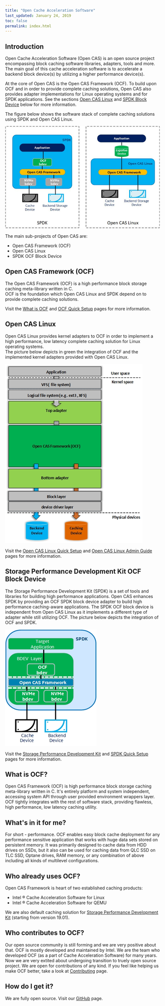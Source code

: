 ```yaml
---
title: "Open Cache Acceleration Software"
last_updated: January 24, 2019
toc: false
permalink: index.html
---
```


## Introduction
Open Cache Acceleration Software (Open CAS) is an open source project encompassing block caching software libraries, adapters, tools and more.  The main goal of this cache acceleration software is to accelerate a backend block device(s) by utilizing a higher performance device(s).  

At the core of Open CAS is the Open CAS Framework (OCF). To build upon OCF and in order to provide complete caching solutions, Open CAS also provides adapter implementations for Linux operating systems and for SPDK applications.  See the sections [Open CAS Linux](/index.html#open-cas-linux) and [SPDK Block Device](/index.html#storage-performance-development-kit-ocf-block-device) below for more information.  

The figure below shows the software stack of complete caching solutions using SPDK and Open CAS Linux.

![alt text](images/ocf_examples.jpg "Software Stack for SPDK and Open CAS Linux")

The main sub-projects of Open CAS are:
- Open CAS Framework (OCF)
- Open CAS Linux
- SPDK OCF Block Device

## Open CAS Framework (OCF)
The Open CAS Framework (OCF) is a high performance block storage caching meta-library written in C.  
OCF is the foundation which Open CAS Linux and SPDK depend on to provide complete caching solutions.

Visit the [What is OCF](ocf_intro.html) and [OCF Quick Setup](getting_started_ocf.html) pages for more information.

## Open CAS Linux
Open CAS Linux provides kernel adapters to OCF in order to implement a high performance, low latency complete caching solution for Linux operating systems.  
The picture below depicts in green the integration of OCF and the implemented kernel adapters provided with Open CAS Linux.  

![alt text](images/ocf_software_stack_layers.jpg "Open CAS Linux Software Stack")

Visit the [Open CAS Linux Quick Setup](getting_started_open_cas_linux.html) and [Open CAS Linux Admin Guide](guide_introduction.html) pages for more information.

## Storage Performance Development Kit OCF Block Device
The Storage Performance Development Kit (SPDK) is a set of tools and libraries for building high performance applications.
Open CAS enhances SPDK by providing an OCF SPDK block device adapter to build high performance caching-aware applications.
The SPDK OCF block device is independent from Open CAS Linux as it implements a different type of adapter while still utilizing OCF.
The picture below depicts the integration of OCF and SPDK.  

![alt text](images/spdk_software_stack_layers.jpg "OCF and SPDK Software Stack")  

Visit the [Storage Performance Development Kit](https://spdk.io/) and [SPDK Quick Setup](getting_started_spdk.html) pages for more information.


## What is OCF?
Open CAS Framework (OCF) is high performance block storage caching
meta-library written in C. It's entirely platform and system independent,
accessing system API through user provided environment wrappers layer.
OCF tightly integrates with the rest of software stack, providing flawless,
high performance, low latency caching utility.

## What's in it for me?
For short - performance. OCF enables easy block cache deployment for any
performance sensitive application that works with huge data sets stored
on persistent memory. It was primarily designed to cache data from HDD
drives on SSDs, but it also can be used for caching data from QLC SSD on
TLC SSD, Optane drives, RAM memory, or any combination of above including
all kinds of multilevel configurations.

## Who already uses OCF?
Open CAS Framework is heart of two established caching products:
- Intel &reg; Cache Acceleration Software for Linux
- Intel &reg; Cache Acceleration Software for QEMU

We are also default caching solution for
[Storage Performance Development Kit](https://spdk.io/) (starting from
version 19.01).

## Who contributes to OCF?
Our open source community is still forming and we are very positive about
that. OCF is mostly developed and maintained by Intel. We are the team who
developed OCF (as a part of Cache Acceleration Software) for many years.
Now we are very extited about undergoing transition to truely open source
project. We are open for contributions of any kind. If you feel like helping
us make OCF better, take a look at [Contributing](contributing.html) page.

## How do I get it?
We are fully open source. Visit our [GitHub](https://github.com/Open-CAS/ocf) page.
